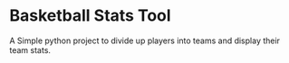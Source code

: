 # Basketball Stats Tool
A Simple python project to divide up players into teams and display their team stats.
